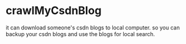 # crawlMyCsdnBlog
it can download someone's csdn blogs to local computer. so you can backup your csdn blogs and use the blogs for local search.
